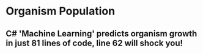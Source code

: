 # Organism Population
## C# 'Machine Learning' predicts organism growth in just 81 lines of code, line 62 will shock you!

